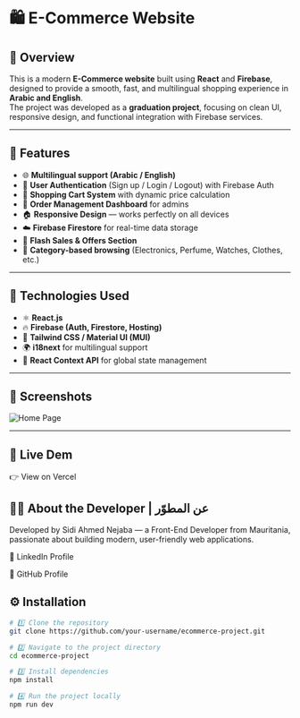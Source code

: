 # 🛍️ E-Commerce Website 

## 🌟 Overview 

This is a modern **E-Commerce website** built using **React** and **Firebase**, designed to provide a smooth, fast, and multilingual shopping experience in **Arabic and English**.  
The project was developed as a **graduation project**, focusing on clean UI, responsive design, and functional integration with Firebase services.

---

## 🚀 Features 

- 🌐 **Multilingual support (Arabic / English)**  
- 🔐 **User Authentication** (Sign up / Login / Logout) with Firebase Auth  
- 🛒 **Shopping Cart System** with dynamic price calculation  
- 🧾 **Order Management Dashboard** for admins  
- 🏠 **Responsive Design** — works perfectly on all devices  
- ☁️ **Firebase Firestore** for real-time data storage  
- 🔔 **Flash Sales & Offers Section**  
- 💬 **Category-based browsing** (Electronics, Perfume, Watches, Clothes, etc.)

---

## 🧰 Technologies Used 

- ⚛️ **React.js**  
- 🔥 **Firebase (Auth, Firestore, Hosting)**  
- 🎨 **Tailwind CSS / Material UI (MUI)**   
- 🌍 **i18next** for multilingual support  
- 🧠 **React Context API** for global state management  

---

## 📸 Screenshots 

![Home Page](./public/screenshots.png)

---

## 🔗 Live Dem 
👉 View on Vercel 

## 👨‍💻 About the Developer | عن المطوّر

Developed by Sidi Ahmed Nejaba — a Front-End Developer from Mauritania, passionate about building modern, user-friendly web applications.

💼 LinkedIn Profile

🐙 GitHub Profile

## ⚙️ Installation 

```bash
# 1️⃣ Clone the repository
git clone https://github.com/your-username/ecommerce-project.git

# 2️⃣ Navigate to the project directory
cd ecommerce-project

# 3️⃣ Install dependencies
npm install

# 4️⃣ Run the project locally
npm run dev
